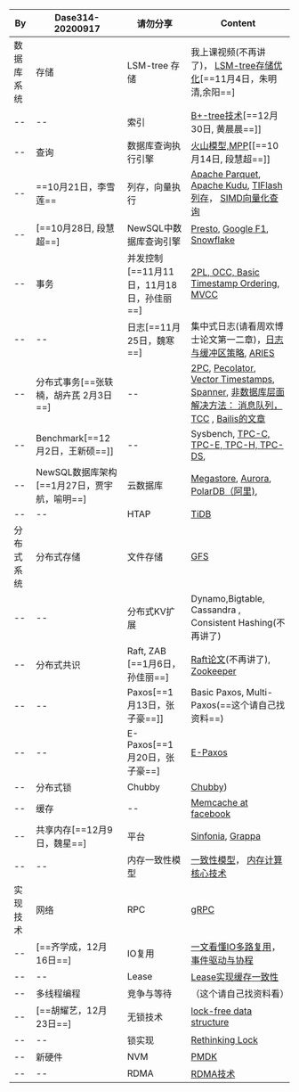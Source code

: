 
  By | Dase314-20200917 | 请勿分享 | Content
---|---|---|---
数据库系统 | 存储| LSM-tree 存储| 我上课视频(不再讲了)， [LSM-tree存储优化](https://arxiv.org/abs/1812.07527)[==11月4日，朱明清,余阳==]
-- | --| 索引| [B+-tree技术](https://citeseerx.ist.psu.edu/viewdoc/download?doi=10.1.1.219.7269&rep=rep1&type=pdf)[==12月30日, 黄晨晨==]]
-- | 查询| 数据库查询执行引擎| [火山模型,MPP](https://zhuanlan.zhihu.com/p/100949808 )[[==10月14日, 段慧超==]]  
-- | ==10月21日，李雪莲==|列存，向量执行|  [Apache Parquet](https://parquet.apache.org/),  [Apache Kudu](kudu.apache.org/kudu.pdf), [TIFlash列存](https://zhuanlan.zhihu.com/p/164490310)，  [SIMD向量化查询](http://www.cs.columbia.edu/~orestis/sigmod15.pdf)
-- |[==10月28日, 段慧超==]|NewSQL中数据库查询引擎| [Presto](https://prestosql.io/Presto_SQL_on_Everything.pdf), [Google F1](https://static.googleusercontent.com/media/research.google.com/zh-CN//pubs/archive/41344.pdf), [Snowflake](http://pages.cs.wisc.edu/~yxy/cs839-s20/papers/snowflake.pdf)
-- | 事务| 并发控制[==11月11日，11月18日，孙佳丽==]| [2PL, OCC, Basic Timestamp Ordering](https://www.guru99.com/dbms-concurrency-control.html), [MVCC](http://www.vldb.org/pvldb/vol10/p781-Wu.pdf)
-- | --| 日志[==11月25日，魏寒==]| 集中式日志(请看周欢博士论文第一二章)，[日志与缓冲区策略](http://www.cs.washington.edu/education/courses/cse544/11wi/papers/franklin97.pdf), [ARIES](https://dl.acm.org/doi/10.1145/128765.128770)
--|分布式事务[==张轶楠，胡卉芪 2月3日==] |--|[2PC](https://documentation.progress.com/output/ua/OpenEdge_latest/index.html#page/dmadm/how-the-database-engine-implements-two-phase-com.html), [Pecolator](https://research.google/pubs/pub36726/), [Vector Timestamps](https://www.cs.princeton.edu/courses/archive/fall18/cos418/docs/L4-vc.pdf), [Spanner](https://research.google/pubs/pub39966/), [非数据库层面解决方法： 消息队列， TCC](https://medium.com/@Alibaba_Cloud/breaking-the-limits-of-relational-databases-an-analysis-of-cloud-native-database-middleware-2-d3e790de0673) , [Bailis的文章](http://www.vldb.org/pvldb/vol7/p181-bailis.pdf)
--|Benchmark[==12月2日，王新硕==]]|--| Sysbench, [TPC-C, TPC-E, TPC-H, TPC-DS](http://www.tpc.org/tpcc/), 
-- |NewSQL数据库架构[==1月27日，贾宇航，喻明==]|云数据库|[Megastore](https://research.google/pubs/pub36971/), [Aurora](https://awsmedia.awsstatic-china.com/blog/2017/aurora-design-considerations-paper.pdf), [PolarDB（阿里)](https://zhuanlan.zhihu.com/p/87934090),
--  |--|HTAP|[TiDB](http://www.vldb.org/pvldb/vol13/p3072-huang.pdf)
分布式系统 | 分布式存储| 文件存储 |  [GFS](https://research.google.com/archive/gfs-sosp2003.pdf)
--|--| 分布式KV扩展| Dynamo,Bigtable,  Cassandra , Consistent Hashing(不再讲了)
--|分布式共识| Raft, ZAB [==1月6日，孙佳丽==]| [Raft论文](https://raft.github.io/raft.pdf)(不再讲了), [Zookeeper](https://www.usenix.org/legacy/events/atc10/tech/full_papers/Hunt.pdf)
--|--| Paxos[==1月13日，张子豪==]] | Basic Paxos, Multi-Paxos(==这个请自己找资料==)
--|--| E-Paxos[==1月20日，张子豪==] | [E-Paxos](https://www.cs.cmu.edu/~dga/papers/epaxos-sosp2013.pdf)
--|分布式锁| Chubby | [Chubby](https://www.cs.cmu.edu/~dga/papers/epaxos-sosp2013.pdf))
--|缓存|--|[Memcache at facebook](https://pdos.csail.mit.edu/6.824/papers/memcache-fb.pdf)
--|共享内存[==12月9日，魏星==]|平台|   [Sinfonia](http://www.sosp2007.org/papers/sosp064-aguilera.pdf), [Grappa](https://www.usenix.org/conference/atc15/technical-session/presentation/nelson) 
--|--|内存一致性模型| [一致性模型](https://zhuanlan.zhihu.com/p/48157076)， [内存计算核心技术](https://zhuanlan.zhihu.com/p/35668651)
实现技术|网络| RPC | [gRPC](https://grpc.io/)
--|[==齐学成，12月16日==]|IO复用|[一文看懂IO多路复用](https://zhuanlan.zhihu.com/p/115220699)，[事件驱动与协程](https://zhuanlan.zhihu.com/p/31410589) 
--|--|Lease| [Lease实现缓存一致性](http://duanple.com/?p=158)
--|多线程编程|竞争与等待|（这个请自己找资料看）
--|[==胡耀艺，12月23日==]|无锁技术| [lock-free data structure](https://www.cnblogs.com/lucifer1982/archive/2009/04/08/1431992.html)
--|--|锁实现| [Rethinking Lock](https://zhuanlan.zhihu.com/p/179245291)
--|新硬件|NVM|[PMDK](https://pmem.io/pmdk/)
--|--|RDMA|[RDMA技术](https://zhuanlan.zhihu.com/p/55142557)





